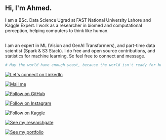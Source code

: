 ## Hi, I'm Ahmed.
I am a BSc. Data Science Ugrad at FAST National University Lahore and Kaggle Expert. I work as a researcher in biomed and computational perception, helping computers to think like human. 
<br>
<br>

I am an expert in ML (Vision and GenAI Transformers), and part-time data scientist (Spark & S3 Stack). I do free and open source contributions, and statistics for machine learning. So feel free to connect and message.

```bash
# May the world have enough yeast, because the world isn't ready for how much I'm going to cook.
```
  <a href="https://www.linkedin.com/in/ahmedembedded/" target="_blank" ><img title="Let's connect on LinkedIn" src="https://img.shields.io/badge/LinkedIn-0077B5?style=for-the-badge&logo=linkedin&logoColor=white"/></a>


  <a href="mailto:busines.ahmadabdullah@gmail.com" target="_blank" ><img title="Mail me" src="https://img.shields.io/badge/Gmail-D14836?style=for-the-badge&logo=gmail&logoColor=white"/></a>


  <a href="https://github.com/ahmedembeddedxx" target="_blank" ><img title="Follow on GitHub" src="https://img.shields.io/badge/GitHub-100000?style=for-the-badge&logo=github&logoColor=white"/></a>

  <a href="https://www.instagram.com/ahmedembedded/" target="_blank" ><img title="Follow on Instagram" src="https://img.shields.io/badge/Instagram-E4405F?style=for-the-badge&logo=instagram&logoColor=white"/></a>

  <a href="https://www.kaggle.com/ahmedembedded" target="_blank" ><img title="Follow on Kaggle" src="https://img.shields.io/badge/Kaggle-20BEFF?style=for-the-badge&logo=Kaggle&logoColor=white"/></a>

  <a href="https://www.researchgate.net/profile/Ahmed-Abdullah-71" target="_blank" ><img title="See my researchgate" src="https://img.shields.io/badge/Research_Gate-00CCBB.svg?&style=for-the-badge&logo=ResearchGate&logoColor=white"/></a>

  <a href="https://ahmedembeddedx.vercel.app/" target="_blank" ><img title="See my portfolio" src="https://img.shields.io/badge/Vercel-000000?style=for-the-badge&logo=vercel&logoColor=white"/></a>

  

